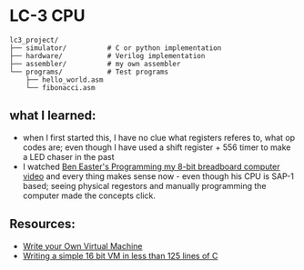 # LC-3 CPU


```
lc3_project/
├── simulator/          # C or python implementation
├── hardware/           # Verilog implementation  
├── assembler/          # my own assembler
└── programs/           # Test programs
    ├── hello_world.asm
    └── fibonacci.asm
```

## what I learned:
- when I first started this, I have no clue what registers referes to, what op codes are; even though I have used a shift register + 556 timer to make a LED chaser in the past
- I watched [Ben Easter's Programming my 8-bit breadboard computer video](https://www.youtube.com/watch?v=9PPrrSyubG0) and every thing makes sense now - even though his CPU is SAP-1 based; seeing physical regestors and manually programming the computer made the concepts click.

## Resources:
- [Write your Own Virtual Machine ](https://www.jmeiners.com/lc3-vm/)
- [Writing a simple 16 bit VM in less than 125 lines of C](https://www.andreinc.net/2021/12/01/writing-a-simple-vm-in-less-than-125-lines-of-c)